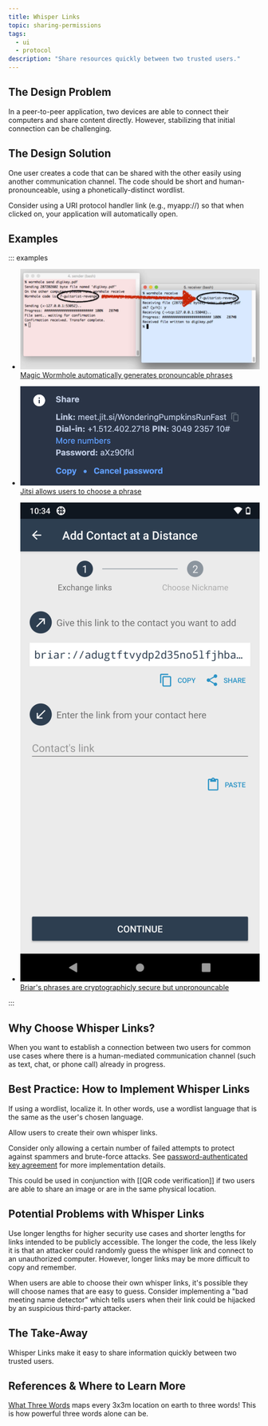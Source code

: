 ```yaml
---
title: Whisper Links
topic: sharing-permissions
tags:
  - ui
  - protocol
description: "Share resources quickly between two trusted users."
---
```


## The Design Problem

In a peer-to-peer application, two devices are able to connect their computers
and share content directly. However, stabilizing that initial connection can be
challenging.

## The Design Solution

One user creates a code that can be shared with the other easily using another
communication channel. The code should be short and human-pronounceable, using
a phonetically-distinct wordlist.

Consider using a URI protocol handler link (e.g., myapp://<whisper-link-here>) so that
when clicked on, your application will automatically open.

## Examples

::: examples

- [![Whisper links in Magic Wormhole](whisper-links-magicwormhole.png) Magic Wormhole automatically generates pronouncable phrases](whisper-links-magicwormhole.png)

- [![Whisper links in Jitsi](whisper-links-jitsi.png) Jitsi allows users to choose a phrase](whisper-links-jitsi.png)

- [![Whisper links in Briar](whisper-links-briar.png) Briar's phrases are cryptographicly secure but unpronouncable](whisper-links-briar.png)

::: 

## Why Choose Whisper Links?

When you want to establish a connection between two users for common use cases
where there is a human-mediated communication channel (such as text, chat, or
phone call) already in progress.

## Best Practice: How to Implement Whisper Links

If using a wordlist, localize it. In other words, use a wordlist language that
is the same as the user's chosen language.

Allow users to create their own whisper links.

Consider only allowing a certain number of failed attempts to protect against spammers and brute-force attacks. See [password-authenticated key agreement](https://en.wikipedia.org/wiki/Password-authenticated_key_agreement) for more implementation details.

This could be used in conjunction with [[QR code verification]] if two users are able to share an image or
are in the same physical location.

## Potential Problems with Whisper Links

Use longer lengths for higher security use cases and shorter lengths for
links intended to be publicly accessible. The longer the code, the less likely
it is that an attacker could randomly guess the whisper link and connect to
an unauthorized computer. However, longer links may be more difficult to copy
and remember.

When users are able to choose their own whisper links, it's possible they will
choose names that are easy to guess. Consider implementing a "bad meeting name
detector" which tells users when their link could be hijacked by an suspicious
third-party attacker.

## The Take-Away

Whisper Links make it easy to share information quickly between two trusted users.

## References & Where to Learn More

[What Three Words](https://what3words.com/about-us-old/) maps every 3x3m location on earth to three words! This is how powerful three words alone can be.
